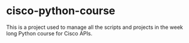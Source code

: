 # cisco-python-course
This is a project used to manage all the scripts and projects in the week long Python course for Cisco APIs.
